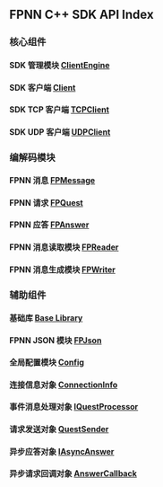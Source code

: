 ## FPNN C++ SDK API Index

### 核心组件

#### SDK 管理模块 [ClientEngine](APIs/ClientEngine.md)

#### SDK 客户端 [Client](APIs/Client.md)

#### SDK TCP 客户端 [TCPClient](APIs/TCPClient.md)

#### SDK UDP 客户端 [UDPClient](APIs/UDPClient.md)

### 编解码模块

#### FPNN 消息 [FPMessage](APIs/FPMessage.md)

#### FPNN 请求 [FPQuest](APIs/FPQuest.md)

#### FPNN 应答 [FPAnswer](APIs/FPAnswer.md)

#### FPNN 消息读取模块 [FPReader](APIs/FPReader.md)

#### FPNN 消息生成模块 [FPWriter](APIs/FPWriter.md)

### 辅助组件

#### 基础库 [Base Library](APIs/base.md)

#### FPNN JSON 模块 [FPJson](APIs/FPJson.md)

#### 全局配置模块 [Config](APIs/Config.md)

#### 连接信息对象 [ConnectionInfo](APIs/ConnectionInfo.md)

#### 事件消息处理对象 [IQuestProcessor](APIs/IQuestProcessor.md)

#### 请求发送对象 [QuestSender](APIs/QuestSender.md)

#### 异步应答对象 [IAsyncAnswer](APIs/IAsyncAnswer.md)

#### 异步请求回调对象 [AnswerCallback](APIs/AnswerCallback.md)